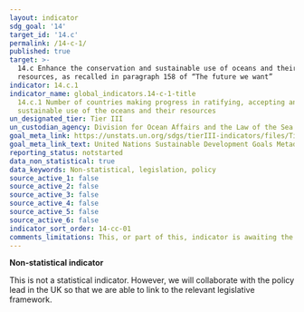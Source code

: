 ```yaml
---
layout: indicator
sdg_goal: '14'
target_id: '14.c'
permalink: /14-c-1/
published: true
target: >-
  14.c Enhance the conservation and sustainable use of oceans and their resources by implementing international law as reflected in the United Nations Convention on the Law of the Sea, which provides the legal framework for the conservation and sustainable use of oceans and their
  resources, as recalled in paragraph 158 of “The future we want”
indicator: 14.c.1
indicator_name: global_indicators.14-c-1-title
  14.c.1 Number of countries making progress in ratifying, accepting and implementing through legal, policy and institutional frameworks, ocean-related instruments that implement international law, as reflected in the United Nation Convention on the Law of the Sea, for the conservation and
  sustainable use of the oceans and their resources
un_designated_tier: Tier III
un_custodian_agency: Division for Ocean Affairs and the Law of the Sea (UN-DOALOS), Food and Agriculture Organization (FAO), UN Environment (UNEP), International Labour Organization (ILO), other UN-Oceans agencies
goal_meta_link: https://unstats.un.org/sdgs/tierIII-indicators/files/Tier3-14-c-01.pdf
goal_meta_link_text: United Nations Sustainable Development Goals Metadata (PDF 4.0 MB)
reporting_status: notstarted
data_non_statistical: true
data_keywords: Non-statistical, legislation, policy
source_active_1: false
source_active_2: false
source_active_3: false
source_active_4: false
source_active_5: false
source_active_6: false
indicator_sort_order: 14-cc-01
comments_limitations: This, or part of this, indicator is awaiting the development of internationally established methodology and standards (classified by the UN as tier 3). Data follows the UN specification for this indicator. 
---
```

**Non-statistical indicator**               

This is not a statistical indicator. However, we will collaborate with the policy lead in the UK so that we are able to link to the relevant legislative framework.<br><br>